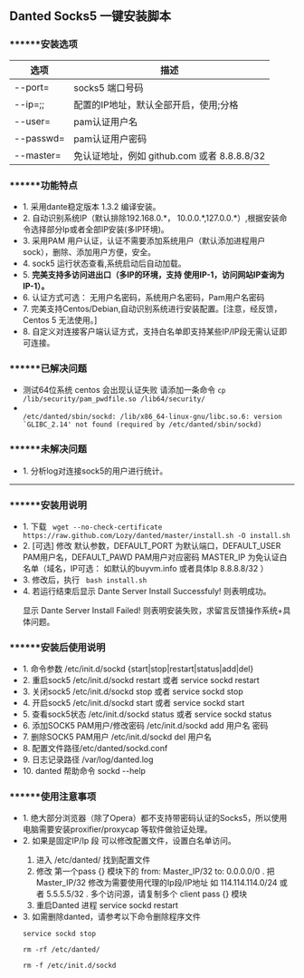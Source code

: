 <h2>Danted Socks5 一键安装脚本</h2>
<h3>******安装选项</h3>

| 选项 | 描述 |
| ----- | ----- |
| --port= | socks5 端口号码 |
| --ip=;; | 配置的IP地址，默认全部开启，使用;分格 |
| --user= | pam认证用户名 |
| --passwd= | pam认证用户密码|
| --master= | 免认证地址，例如 github.com 或者 8.8.8.8/32 |
    
<h3>******功能特点</h3>
<ul>
<li>1. 采用dante稳定版本 1.3.2 编译安装。</li>
<li>2. 自动识别系统IP（默认排除192.168.0.*， 10.0.0.*,127.0.0.*）,根据安装命令选择部分Ip或者全部IP安装(多IP环境)。</li>
<li>3. 采用PAM 用户认证，认证不需要添加系统用户（默认添加进程用户sock），删除、添加用户方便，安全。</li>
<li>4. sock5 运行状态查看,系统启动后自动加载。</li>
<li>5. <b>完美支持多访问进出口（多IP的环境，支持 使用IP-1，访问网站IP查询为IP-1）。</b></li>
<li>6. 认证方式可选： 无用户名密码，系统用户名密码，Pam用户名密码</li>
<li>7. 完美支持Centos/Debian,自动识别系统进行安装配置。[注意，经反馈，Centos 5 无法使用。]</li>
<li>8. 自定义对连接客户端认证方式，支持白名单即支持某些IP/IP段无需认证即可连接。</li>
</ul>
<h3>******已解决问题</h3>
<ul>
<li>测试64位系统 centos 会出现认证失败 请添加一条命令 <code>cp /lib/security/pam_pwdfile.so /lib64/security/ </code></li>
<li><code>
/etc/danted/sbin/sockd: /lib/x86_64-linux-gnu/libc.so.6: version `GLIBC_2.14' not found (required by /etc/danted/sbin/sockd)
</code>
</li>
</ul>
<h3>******未解决问题</h3>
<ul>
<li>1. 分析log对连接sock5的用户进行统计。</li>
</ul>
<hr>
<h3>******安装用说明</h3>
<ul>
<li> 1. 下载 
<code> wget --no-check-certificate https://raw.github.com/Lozy/danted/master/install.sh -O install.sh </code> </li>
<li> 2. [可选] 修改 默认参数，DEFAULT_PORT 为默认端口，DEFAULT_USER PAM用户名，DEFAULT_PAWD PAM用户对应密码 MASTER_IP 为免认证白名单（域名，IP可选：  如默认的buyvm.info 或者具体Ip 8.8.8.8/32 ）</li>
<li> 3. 修改后，执行 <code> bash install.sh </code> </li>
<li> 4. 若运行结束后显示 Dante Server Install Successfuly! 则表明成功。
<p>显示 Dante Server Install Failed! 则表明安装失败，求留言反馈操作系统+具体问题。</p></li>
</ul>
<h3>******安装后使用说明</h3>
<ul>
<li> 1. 命令参数 /etc/init.d/sockd {start|stop|restart|status|add|del}</li>
<li> 2. 重启sock5 /etc/init.d/sockd restart  或者 service sockd restart </li>
<li> 3. 关闭sock5 /etc/init.d/sockd stop 或者 service sockd stop </li>
<li> 4. 开启sock5 /etc/init.d/sockd start 或者 service sockd start </li>
<li> 5. 查看sock5状态 /etc/init.d/sockd status 或者 service sockd status </li>
<li> 6. 添加SOCK5 PAM用户/修改密码 /etc/init.d/sockd add 用户名 密码</li>
<li> 7. 删除SOCK5 PAM用户 /etc/init.d/sockd del 用户名</li>
<li> 8. 配置文件路径/etc/danted/sockd.conf </li>
<li> 9. 日志记录路径 /var/log/danted.log</li>
<li> 10. danted 帮助命令 sockd --help </li>
</ul>
<h3>******使用注意事项</h3>
<ul>
<li> 1. 绝大部分浏览器（除了Opera）都不支持带密码认证的Socks5，所以使用电脑需要安装proxifier/proxycap 等软件做验证处理。</li> 
<li> 2. 如果是固定IP/Ip 段 可以修改配置文件，设置白名单访问。</li>
<ol>
<li>进入 /etc/danted/ 找到配置文件</li>
<li>修改 第一个pass {} 模块下的 from: Master_IP/32 to: 0.0.0.0/0 . 把 Master_IP/32 修改为需要使用代理的Ip段/IP地址 如 114.114.114.0/24 或者 5.5.5.5/32 . 多个访问源，请复制多个 client pass {} 模块</li>
<li>重启Danted 进程 service sockd restart </li>
</ol>
<li> 3. 如需删除danted，请参考以下命令删除程序文件</li>

<p><code>service sockd stop</code></p>
<p><code>rm -rf /etc/danted/</code></p>
<p><code>rm -f /etc/init.d/sockd</code></p>

</ul>
